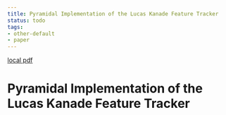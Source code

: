 ```yaml
---
title: Pyramidal Implementation of the Lucas Kanade Feature Tracker
status: todo
tags:
- other-default
- paper
---
```


[local pdf](../../../pdfs/Pyramidal%20Implementation%20of%20the%20Lucas%20Kanade%20Feature%20Tracker.pdf)

# Pyramidal Implementation of the Lucas Kanade Feature Tracker
